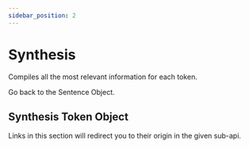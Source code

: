 ```yaml
---
sidebar_position: 2
---
```


# Synthesis

Compiles all the most relevant information for each token.

Go back to the Sentence Object.

## Synthesis Token Object

Links in this section will redirect you to their origin in the given sub-api.


